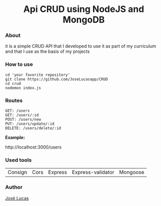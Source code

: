 <h1 align='center'>Api <b>CRUD</b> using <b>NodeJS</b> and <b>MongoDB</b></h1>
<p>
  
  <h3>About</h3>
  
  <p>it is a simple CRUD API that I developed to use it as part of my curriculum and that I use as the basis of my projects</p>

</p>

<p>
  
  <h3>How to use</h3>
  
  ```shell
  cd 'your favorite repository'
  git clone https://github.com/JoseLucasapp/CRUD
  cd crud
  nodemon index.js
  ```
  
</p>

<p>
  
  <h3>Routes</h3>
  
  ```shell
  GET: /users
  GET: /users/:id
  POST: /users/new
  PUT: /users/update/:id
  DELETE: /users/delete/:id
  ```
  
  <p><b>Example:</b></p>
  
  <p>http://localhost:3000/users</p>
</p>

<p>
  <h3>Used tools</h3>
  
  <table>
  <tr>
    <td>Consign</td>
    <td>Cors</td>
    <td>Express</td>
    <td>Express-validator</td>
    <td>Mongoose</td>
  </tr>
  </table>
</p>

<p>
  <h3>Author</h3>
  
  <a href='https://www.instagram.com/jlucasgf/?hl=pt-br'>José Lucas</a>
</p>
